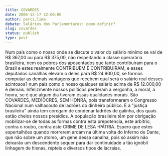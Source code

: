 ```yaml
---
title: COVARDES
date: 2006-12-17 22:00:00
author: perci.lima
debate: Salários dos Parlamentares: como definir?
slug: covardes
status: publish 
type: post
---
```


Num país como o nosso onde se discute o valor do salário minímo se vai de R$ 367,00 ou para R$ 375,00, não respeitando a classe operarária brasileira, nem os pobres dos aposentados que tanto contribuiram para o Brasil e estes realmente CONTRIBUEM E CONTRIBUIRAM, e esses deputados canalhas elevam o deles para R$ 24.900,00, se formos computar as demais vantagens que recebem qual será o salário real desses acintosos? num país como o nosso qualquer salário acima de R$ 12.000,00 é demais. Infelizmente nossos políticos perderam a vergonha, a moral, a honra, se é que algum dia tiveram essas qualidades morais. São COVARDES, MEDÍOCRES, SEM HONRA, pois transformaram o Congresso Nacional num valhacouto de ladrôes do dinheiro público. E a "justiça brasileira" ainda tem coregam de condenar ladrões de galinha, dos quais estão cheios nossos presidios. A população brasileira têm por obrigação mobilizar-se de todas as formas contra esta prepotencia, este arbítrio, contra o roubo, contra este CRIME DE LESA -PÁTRIA. Espero que estes espertalhões quando morrerem ardam na última volta do Inferno de Dante, que não sobre um atomo, um gene dessa canalha, pois só assim não deixarão um descendente sequer para dar continuidade a tão ignóbil linhagem de hienas, répteis e diversos tipos de lacraias.  

